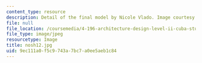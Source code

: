 ```yaml
---
content_type: resource
description: Detail of the final model by Nicole Vlado. Image courtesy of OCW.
file: null
file_location: /coursemedia/4-196-architecture-design-level-ii-cuba-studio-spring-2004/9ec111a0f5c9743a7bc7a0ee5aeb1c84_nosh12.jpg
file_type: image/jpeg
resourcetype: Image
title: nosh12.jpg
uid: 9ec111a0-f5c9-743a-7bc7-a0ee5aeb1c84
---
```

